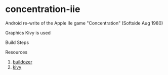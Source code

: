 # concentration-iie
Android re-write of the Apple IIe game "Concentration" (Softside Aug 1980)

Graphics
Kivy is used

Build Steps


Resources
1. [buildozer](https://buildozer.readthedocs.io/en/latest/)
1. [kivy](https://kivy.org/docs/)